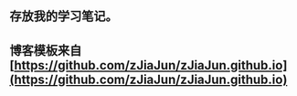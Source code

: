 ## 存放我的学习笔记。
## 博客模板来自[https://github.com/zJiaJun/zJiaJun.github.io](https://github.com/zJiaJun/zJiaJun.github.io)
